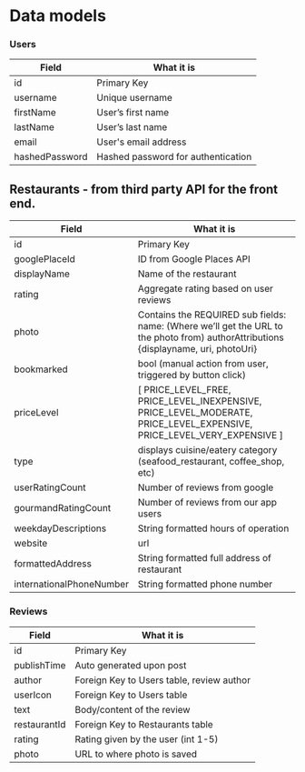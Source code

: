 # Data models

### Users

| Field            | What it is
| ---------------- | ----------- |
| id               | Primary Key |
| username         | Unique username |
| firstName        | User’s first name |
| lastName         | User’s last name |
| email            | User's email address |
| hashedPassword   | Hashed password for authentication |

## Restaurants - from third party API for the front end.

| Field                     | What it is
| ----------------          | ----------- |
| id                        | Primary Key |
| googlePlaceId             | ID from Google Places API |
| displayName               | Name of the restaurant |
| rating                    | Aggregate rating based on user reviews |
| photo                     | Contains the REQUIRED sub fields: name: (Where we’ll get the URL to the photo from) authorAttributions {displayname, uri, photoUri} |
| bookmarked                | bool (manual action from user, triggered by button click) |
| priceLevel                | [ PRICE_LEVEL_FREE, PRICE_LEVEL_INEXPENSIVE, PRICE_LEVEL_MODERATE, PRICE_LEVEL_EXPENSIVE, PRICE_LEVEL_VERY_EXPENSIVE ] |
| type                      | displays cuisine/eatery category (seafood_restaurant, coffee_shop, etc) |
| userRatingCount           | Number of reviews from google |
| gourmandRatingCount       | Number of reviews from our app users |
| weekdayDescriptions       | String formatted hours of operation |
| website                   | url |
| formattedAddress          | String formatted full address of restaurant |
| internationalPhoneNumber  | String formatted phone number |

### Reviews

| Field         | What it is
| ------------- | ----------- |
| id            | Primary Key |
| publishTime   | Auto generated upon post |
| author        | Foreign Key to Users table, review author |
| userIcon      | Foreign Key to Users table |
| text          | Body/content of the review |
| restaurantId  | Foreign Key to Restaurants table |
| rating        | Rating given by the user (int 1-5) |
| photo         | URL to where photo is saved |
